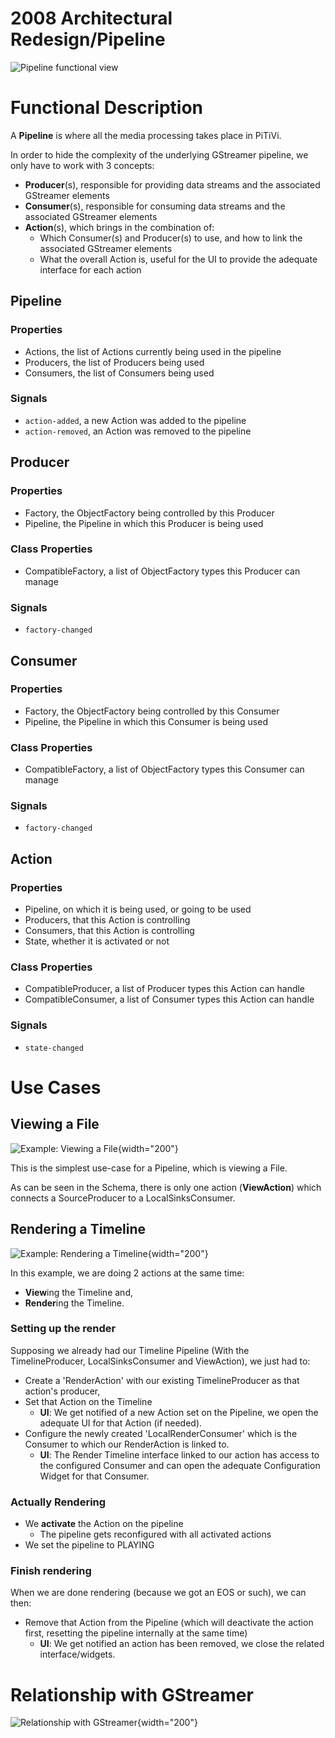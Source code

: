 # 2008 Architectural Redesign/Pipeline

![Pipeline functional
view](Pipeline-functional.png "Pipeline functional view")

# Functional Description

A **Pipeline** is where all the media processing takes place in PiTiVi.

In order to hide the complexity of the underlying GStreamer pipeline, we
only have to work with 3 concepts:

-   **Producer**(s), responsible for providing data streams and the
    associated GStreamer elements
-   **Consumer**(s), responsible for consuming data streams and the
    associated GStreamer elements
-   **Action**(s), which brings in the combination of:
    -   Which Consumer(s) and Producer(s) to use, and how to link the
        associated GStreamer elements
    -   What the overall Action is, useful for the UI to provide the
        adequate interface for each action

## Pipeline

### Properties

-   Actions, the list of Actions currently being used in the pipeline
-   Producers, the list of Producers being used
-   Consumers, the list of Consumers being used

### Signals

-   `action-added`, a new Action was added to the pipeline
-   `action-removed`, an Action was removed to the pipeline

## Producer

### Properties

-   Factory, the ObjectFactory being controlled by this Producer
-   Pipeline, the Pipeline in which this Producer is being used

### Class Properties

-   CompatibleFactory, a list of ObjectFactory types this Producer can
    manage

### Signals

-   `factory-changed`

## Consumer

### Properties

-   Factory, the ObjectFactory being controlled by this Consumer
-   Pipeline, the Pipeline in which this Consumer is being used

### Class Properties

-   CompatibleFactory, a list of ObjectFactory types this Consumer can
    manage

### Signals

-   `factory-changed`

## Action

### Properties

-   Pipeline, on which it is being used, or going to be used
-   Producers, that this Action is controlling
-   Consumers, that this Action is controlling
-   State, whether it is activated or not

### Class Properties

-   CompatibleProducer, a list of Producer types this Action can handle
-   CompatibleConsumer, a list of Consumer types this Action can handle

### Signals

-   `state-changed`

# Use Cases

## Viewing a File

![Example: Viewing a
File](Pipeline-viewing-file.png "Example: Viewing a File"){width="200"}

This is the simplest use-case for a Pipeline, which is viewing a File.

As can be seen in the Schema, there is only one action (**ViewAction**)
which connects a SourceProducer to a LocalSinksConsumer.

## Rendering a Timeline

![Example: Rendering a
Timeline](Pipeline-rendering-timeline.png "Example: Rendering a Timeline"){width="200"}

In this example, we are doing 2 actions at the same time:

-   **View**ing the Timeline and,
-   **Render**ing the Timeline.

### Setting up the render

Supposing we already had our Timeline Pipeline (With the
TimelineProducer, LocalSinksConsumer and ViewAction), we just had to:

-   Create a 'RenderAction' with our existing TimelineProducer as that
    action's producer,
-   Set that Action on the Timeline
    -   **UI**: We get notified of a new Action set on the Pipeline, we
        open the adequate UI for that Action (if needed).
-   Configure the newly created 'LocalRenderConsumer' which is the
    Consumer to which our RenderAction is linked to.
    -   **UI**: The Render Timeline interface linked to our action has
        access to the configured Consumer and can open the adequate
        Configuration Widget for that Consumer.

### Actually Rendering

-   We **activate** the Action on the pipeline
    -   The pipeline gets reconfigured with all activated actions
-   We set the pipeline to PLAYING

### Finish rendering

When we are done rendering (because we got an EOS or such), we can then:

-   Remove that Action from the Pipeline (which will deactivate the
    action first, resetting the pipeline internally at the same time)
    -   **UI**: We get notified an action has been removed, we close the
        related interface/widgets.

# Relationship with GStreamer

![Relationship with
GStreamer](Pipeline-gstreamer-relationship.png "Relationship with GStreamer"){width="200"}
